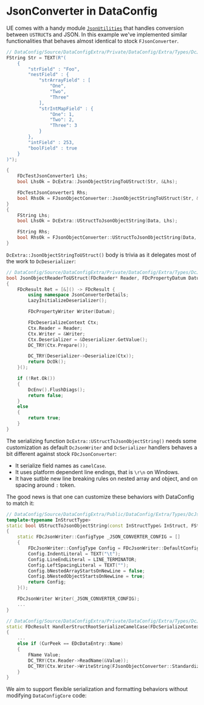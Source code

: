 # JsonConverter in DataConfig

UE comes with a handy module [`JsonUtilities`][1] that handles conversion between `USTRUCT`s and JSON. In this example we've implemented similar functionalities that behaves almost identical to stock `FJsonConverter`.

```c++
// DataConfig/Source/DataConfigExtra/Private/DataConfig/Extra/Types/DcJsonConverter.cpp
FString Str = TEXT(R"(
    {
        "strField" : "Foo",
        "nestField" : {
            "strArrayField" : [
                "One",
                "Two",
                "Three"
            ],
            "strIntMapField" : {
                "One": 1,
                "Two": 2,
                "Three": 3
            }
        },
        "intField" : 253,
        "boolField" : true
    }
)");

{
	FDcTestJsonConverter1 Lhs;
	bool LhsOk = DcExtra::JsonObjectStringToUStruct(Str, &Lhs);

    FDcTestJsonConverter1 Rhs;
	bool RhsOk = FJsonObjectConverter::JsonObjectStringToUStruct(Str, &Rhs);
}    
{
	FString Lhs;
	bool LhsOk = DcExtra::UStructToJsonObjectString(Data, Lhs);

	FString Rhs;
	bool RhsOk = FJsonObjectConverter::UStructToJsonObjectString(Data, Rhs);
}
```

`DcExtra::JsonObjectStringToUStruct()` body is trivia as it delegates most of the work to `DcDeserializer`:

```c++
// DataConfig/Source/DataConfigExtra/Private/DataConfig/Extra/Types/DcJsonConverter.cpp
bool JsonObjectReaderToUStruct(FDcReader* Reader, FDcPropertyDatum Datum)
{
	FDcResult Ret = [&]() -> FDcResult {
		using namespace JsonConverterDetails;
		LazyInitializeDeserializer();

		FDcPropertyWriter Writer(Datum);

		FDcDeserializeContext Ctx;
		Ctx.Reader = Reader;
		Ctx.Writer = &Writer;
		Ctx.Deserializer = &Deserializer.GetValue();
		DC_TRY(Ctx.Prepare());

		DC_TRY(Deserializer->Deserialize(Ctx));
		return DcOk();
	}();

	if (!Ret.Ok())
	{
		DcEnv().FlushDiags();
		return false;
	}
	else
	{
		return true;
	}
}
```

The serializing function `DcExtra::UStructToJsonObjectString()` needs some customization as default `DcJsonWriter` and `DcSerializer` handlers behaves a bit different against stock `FDcJsonConverter`:

* It serialize field names as `camelCase`.
* It uses platform dependent line endings, that is `\r\n` on Windows.
* It have sutble new line breaking rules on nested array and object, and on spacing around `:` token.

The good news is that one can customize these behaviors with DataConfig to match it:

```c++
// DataConfig/Source/DataConfigExtra/Public/DataConfig/Extra/Types/DcJsonConverter.h
template<typename InStructType>
static bool UStructToJsonObjectString(const InStructType& InStruct, FString& OutJsonString)
{
    static FDcJsonWriter::ConfigType _JSON_CONVERTER_CONFIG = []
	{
		FDcJsonWriter::ConfigType Config = FDcJsonWriter::DefaultConfig;
		Config.IndentLiteral = TEXT("\t");
		Config.LineEndLiteral = LINE_TERMINATOR;
		Config.LeftSpacingLiteral = TEXT("");
		Config.bNestedArrayStartsOnNewLine = false;
		Config.bNestedObjectStartsOnNewLine = true;
		return Config;
	}();

	FDcJsonWriter Writer(_JSON_CONVERTER_CONFIG);
    ...
}

// DataConfig/Source/DataConfigExtra/Private/DataConfig/Extra/Types/DcJsonConverter.cpp
static FDcResult HandlerStructRootSerializeCamelCase(FDcSerializeContext& Ctx)
{
    ...
	else if (CurPeek == EDcDataEntry::Name)
	{
		FName Value;
		DC_TRY(Ctx.Reader->ReadName(&Value));
		DC_TRY(Ctx.Writer->WriteString(FJsonObjectConverter::StandardizeCase(Value.ToString())));
    }
}
```

We aim to support flexible serialization and formatting behaviors without modifying `DataConfigCore` code:

[1]: https://docs.unrealengine.com/4.27/en-US/API/Runtime/JsonUtilities/